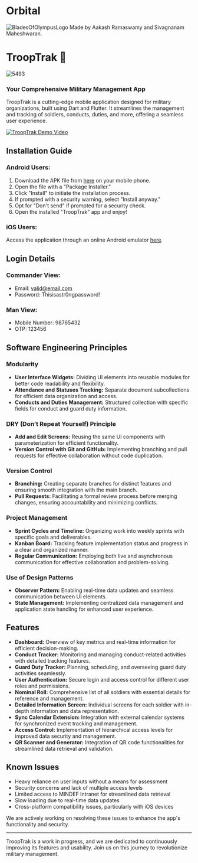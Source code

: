 # Orbital 
![BladesOfOlympusLogo](https://github.com/Mahesh1772/Orbital/assets/110832731/6aa388e9-f47e-4bb1-8449-288a1e63a478)
Made by Aakash Ramaswamy and Sivagnanam Maheshwaran.

# TroopTrak 🚀

![5493](https://github.com/Mahesh1772/Orbital/assets/110832731/a83e397e-ad8e-4fe5-9935-d295c71580db)

### Your Comprehensive Military Management App

TroopTrak is a cutting-edge mobile application designed for military organizations, built using Dart and Flutter. It streamlines the management and tracking of soldiers, conducts, duties, and more, offering a seamless user experience.

[![TroopTrak Demo Video](https://img.youtube.com/vi/VIDEO_ID/0.jpg)](https://drive.google.com/file/d/1v-F7Fp4oNE3Z77xMdzbDtNOM_xhlzr-0/view)

## Installation Guide

### Android Users:

1. Download the APK file from [here](https://drive.google.com/file/d/1uu2WLxJKtbl0rmxQukthNvCvLqPUBv43/view) on your mobile phone.
2. Open the file with a "Package Installer."
3. Click "Install" to initiate the installation process.
4. If prompted with a security warning, select "Install anyway."
5. Opt for "Don't send" if prompted for a security check.
6. Open the installed "TroopTrak” app and enjoy!

### iOS Users:

Access the application through an online Android emulator [here](https://appetize.io/app/achxgvplnh7s4f3a3ahyjplujq?device=pixel6&osVersion=13.0&scale=75).

## Login Details

### Commander View:

- Email: valid@email.com
- Password: Thisisastr0ngpassword!

### Man View:

- Mobile Number: 98765432
- OTP: 123456

## Software Engineering Principles

### Modularity

- **User Interface Widgets:** Dividing UI elements into reusable modules for better code readability and flexibility.
- **Attendance and Statuses Tracking:** Separate document subcollections for efficient data organization and access.
- **Conducts and Duties Management:** Structured collection with specific fields for conduct and guard duty information.

### DRY (Don’t Repeat Yourself) Principle

- **Add and Edit Screens:** Reusing the same UI components with parameterization for efficient functionality.
- **Version Control with Git and GitHub:** Implementing branching and pull requests for effective collaboration without code duplication.

### Version Control

- **Branching:** Creating separate branches for distinct features and ensuring smooth integration with the main branch.
- **Pull Requests:** Facilitating a formal review process before merging changes, ensuring accountability and minimizing conflicts.

### Project Management

- **Sprint Cycles and Timeline:** Organizing work into weekly sprints with specific goals and deliverables.
- **Kanban Board:** Tracking feature implementation status and progress in a clear and organized manner.
- **Regular Communication:** Employing both live and asynchronous communication for effective collaboration and problem-solving.

### Use of Design Patterns

- **Observer Pattern:** Enabling real-time data updates and seamless communication between UI elements.
- **State Management:** Implementing centralized data management and application state handling for enhanced user experience.

## Features

- **Dashboard:** Overview of key metrics and real-time information for efficient decision-making.
- **Conduct Tracker:** Monitoring and managing conduct-related activities with detailed tracking features.
- **Guard Duty Tracker:** Planning, scheduling, and overseeing guard duty activities seamlessly.
- **User Authentication:** Secure login and access control for different user roles and permissions.
- **Nominal Roll:** Comprehensive list of all soldiers with essential details for reference and management.
- **Detailed Information Screen:** Individual screens for each soldier with in-depth information and data representation.
- **Sync Calendar Extension:** Integration with external calendar systems for synchronized event tracking and management.
- **Access Control:** Implementation of hierarchical access levels for improved data security and management.
- **QR Scanner and Generator:** Integration of QR code functionalities for streamlined data retrieval and validation.

## Known Issues

- Heavy reliance on user inputs without a means for assessment
- Security concerns and lack of multiple access levels
- Limited access to MINDEF Intranet for streamlined data retrieval
- Slow loading due to real-time data updates
- Cross-platform compatibility issues, particularly with iOS devices

We are actively working on resolving these issues to enhance the app's functionality and security.

---

TroopTrak is a work in progress, and we are dedicated to continuously improving its features and usability. Join us on this journey to revolutionize military management.
